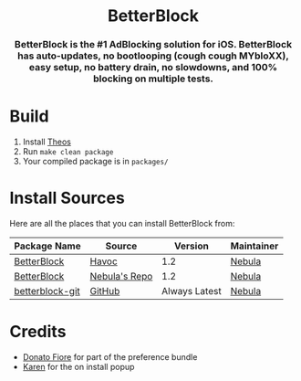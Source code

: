 <h1 align="center">BetterBlock</h1>
<h3 align="center">BetterBlock is the #1 AdBlocking solution for iOS. BetterBlock has auto-updates, no bootlooping (cough cough MYbloXX), easy setup, no battery drain, no slowdowns, and 100% blocking on multiple tests.</h3>
<!--<p align="center"> 
  <a href="https://github.com/itsnebulalol/betterblock/issues/new?assignees=&labels=bug&template=bug_report.md&title=%5BBUG%5D+">Report Bug (soon)</a>
  <b> · </b>
  <a href="https://github.com/itsnebulalol/betterblock/issues/new?assignees=&labels=enhancement&template=feature_request.md&title=%5BEnhancement%5D">Request Feature (soon)</a>
  <b> · </b>
  <a href="https://discord.com">Discord</a><br />
</p>-->

<!--<p align="center"> 
  <img src="https://img.shields.io/github/stars/itsnebulalol/betterblock" alt="Stars">
  <img src="https://img.shields.io/github/forks/itsnebulalol/betterblock" alt="Forks">
  <span class="badge-buymeacoffee">
    <a href="https://patreon.com/nebulalol" title="Donate to this project using Patreon"><img src="https://img.shields.io/badge/buy%20me%20a%20coffee-donate-yellow.svg" alt="Patreon donate button" /></a>
  </span>
</p>-->

# Build
1. Install [Theos](https://theos.dev/docs/installation)
2. Run `make clean package`
3. Your compiled package is in `packages/`

# Install Sources
Here are all the places that you can install BetterBlock from:

Package Name | Source | Version | Maintainer
---|---|---|---
[BetterBlock](https://havoc.app/package/betterblock) | [Havoc](https://havoc.app/) | 1.2 | [Nebula](https://github.com/itsnebulalol)
[BetterBlock](https://apt.itsnebula.net/depictions/me.nebula.betterblock) | [Nebula's Repo](https://apt.itsnebula.net/) | 1.2 | [Nebula](https://github.com/itsnebulalol)
[betterblock-git](https://https://github.com/itsnebulalol/betterblock) | [GitHub](https://github.com/itsnebulalol/betterblock) | Always Latest | [Nebula](https://github.com/itsnebulalol)

# Credits
- [Donato Fiore](https://github.com/donato-fiore) for part of the preference bundle
- [Karen](https://github.com/akemin-dayo) for the on install popup

